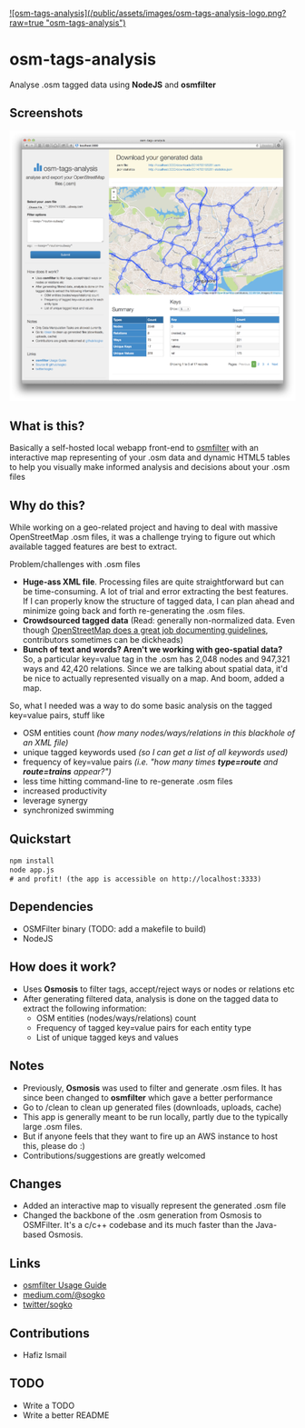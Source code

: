 [![osm-tags-analysis](/public/assets/images/osm-tags-analysis-logo.png?
raw=true "osm-tags-analysis")](https://github.com/sogko/osm-tags-analysis)

osm-tags-analysis
=================

Analyse .osm tagged data using **NodeJS** and **osmfilter**

## Screenshots
[![Dayummmm look at dat screenshot](/public/assets/images/osm-tags-analysis-screenshot.png?raw=true "Dayummmm look at dat screenshot")](https://github.com/sogko/osm-tags-analysis/blob/master/public/assets/images/osm-tags-analysis-screenshot.png)

## What is this?
Basically a self-hosted local webapp front-end to [osmfilter](http://wiki.openstreetmap.org/wiki/Osmfilter) with an interactive map representing  of your .osm data and dynamic HTML5 tables to help you visually make informed analysis and decisions about your .osm files

## Why do this?
While working on a geo-related project and having to deal with massive OpenStreetMap .osm files, it was a challenge trying to figure out which available tagged features are best to extract.

Problem/challenges with .osm files

* **Huge-ass XML file**. Processing files are quite straightforward but can be time-consuming. A lot of trial and error extracting the best features. If I can properly know the structure of tagged data, I can plan ahead and minimize going back and forth re-generating the .osm files.
* **Crowdsourced tagged data** (Read: generally non-normalized data. Even though [OpenStreetMap does a great job documenting guidelines](http://wiki.openstreetmap.org), contributors sometimes can be dickheads) 
* **Bunch of text and words? Aren't we working with geo-spatial data?** So, a particular key=value tag in the .osm has 2,048 nodes and 947,321 ways and 42,420 relations. Since we are talking about spatial data, it'd be nice to actually represented visually on a map. And boom, added a map.

So, what I needed was a way to do some basic analysis on the tagged key=value pairs, stuff like

* OSM entities count *(how many nodes/ways/relations in this blackhole of an XML file)*
* unique tagged keywords used *(so I can get a list of all keywords used)*
* frequency of key=value pairs *(i.e. "how many times **type=route** and **route=trains** appear?")*
* less time hitting command-line to re-generate .osm files 
* increased productivity
* leverage synergy
* synchronized swimming

## Quickstart
	npm install
	node app.js
	# and profit! (the app is accessible on http://localhost:3333)
  
## Dependencies
* OSMFilter binary (TODO: add a makefile to build)
* NodeJS

## How does it work?
* Uses **Osmosis** to filter tags, accept/reject ways or nodes or relations etc
* After generating filtered data, analysis is done on the tagged data to extract the following information:
  * OSM entities (nodes/ways/relations) count
  * Frequency of tagged key=value pairs for each entity type
  * List of unique tagged keys and values

## Notes
* Previously, **Osmosis** was used to filter and generate .osm files. It has since been changed to **osmfilter** which gave a better performance
* Go to /clean to clean up generated files (downloads, uploads, cache)
* This app is generally meant to be run locally, partly due to the typically large .osm files.
* But if anyone feels that they want to fire up an AWS instance to host this, please do :)
* Contributions/suggestions are greatly welcomed

## Changes
* Added an interactive map to visually represent the generated .osm file
* Changed the backbone of the .osm generation from Osmosis to OSMFilter. It's a c/c++ codebase and its much faster than the Java-based Osmosis.

## Links
* [osmfilter Usage Guide](http://wiki.openstreetmap.org/wiki/Osmfilter)
* [medium.com/@sogko](http://medium.com/@sogko)
* [twitter/sogko](http://twitter.com/sogko)

## Contributions
* Hafiz Ismail

## TODO
* Write a TODO
* Write a better README
